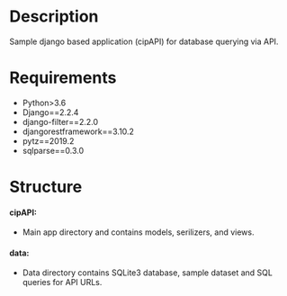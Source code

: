 # Description
Sample django based application (cipAPI) for database querying via API.

# Requirements
- Python>3.6
- Django==2.2.4
- django-filter==2.2.0
- djangorestframework==3.10.2
- pytz==2019.2
- sqlparse==0.3.0

# Structure
#### cipAPI: ####
- Main app directory and contains models, serilizers, and views.

#### data: ####
- Data directory contains SQLite3 database, sample dataset and SQL queries for API URLs.


